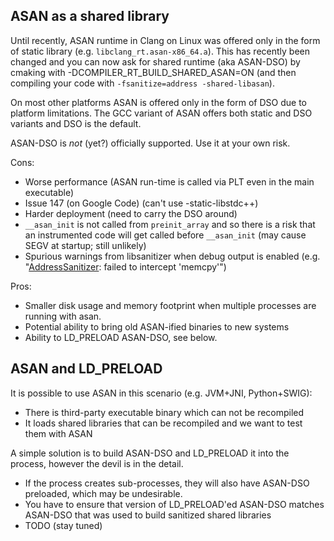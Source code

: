 ## ASAN as a shared library

Until recently, ASAN runtime in Clang on Linux was offered only in the form of static library (e.g. `libclang_rt.asan-x86_64.a`). This has recently been changed and you can now ask for shared runtime (aka ASAN-DSO) by cmaking with
-DCOMPILER\_RT\_BUILD\_SHARED\_ASAN=ON (and then compiling your code with `-fsanitize=address -shared-libasan`).

On most other platforms ASAN is offered only in the form of DSO due to platform limitations.
The GCC variant of ASAN offers both static and DSO variants and DSO is the default.

ASAN-DSO is _not_ (yet?) officially supported. Use it at your own risk.

Cons:
  * Worse performance (ASAN run-time is called via PLT even in the main executable)
  * Issue 147 (on Google Code) (can't use -static-libstdc++)
  * Harder deployment (need to carry the DSO around)
  * `__asan_init` is not called from `preinit_array` and so there is a risk that an instrumented code will get called before `__asan_init` (may cause SEGV at startup; still unlikely)
  * Spurious warnings from libsanitizer when debug output is enabled (e.g. "[AddressSanitizer](AddressSanitizer.md): failed to intercept 'memcpy'")

Pros:
  * Smaller disk usage and memory footprint when multiple processes are running with asan.
  * Potential ability to bring old ASAN-ified binaries to new systems
  * Ability to LD\_PRELOAD ASAN-DSO, see below.

## ASAN and LD\_PRELOAD

It is possible to use ASAN in this scenario (e.g. JVM+JNI, Python+SWIG):
  * There is third-party executable binary which can not be recompiled
  * It loads shared libraries that can be recompiled and we want to test them with ASAN

A simple solution is to build ASAN-DSO and LD\_PRELOAD it into the process, however the devil is in the detail.
  * If the process creates sub-processes, they will also have ASAN-DSO preloaded, which may be undesirable.
  * You have to ensure that version of LD\_PRELOAD'ed ASAN-DSO matches ASAN-DSO that was used to build sanitized shared libraries
  * TODO (stay tuned)